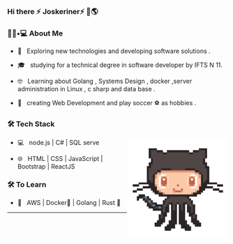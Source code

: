 ### Hi there ⚡ Joskeriner⚡ 👋🌎

<!--
**Joskeiner/joskeiner** is a ✨ _special_ ✨ repository because its `README.md` (this file) appears on your GitHub profile.

Here are some ideas to get you started:

- 🔭 I’m currently working on ...
- 🌱 I’m currently learning ...
- 👯 I’m looking to collaborate on ...
- 🤔 I’m looking for help with ...
- 💬 Ask me about ...
- 📫 How to reach me: ...
- 😄 Pronouns: ...
- ⚡ Fun fact: ...
-->
<h3> 👨🏻•💻 About Me </h3>



- 🤔 &nbsp; Exploring new technologies and developing software solutions .

- 🎓 &nbsp; studying for a technical degree in software developer by IFTS N 11.

- 🤓 &nbsp; Learning about Golang , Systems Design , docker ,server administration in Linux , c sharp and data base .

- 🦾 &nbsp; creating Web Development and play soccer ⚽️ as hobbies .



<h3>🛠 Tech Stack</h3>

<img align='right' src="https://raw.githubusercontent.com/iCharlesZ/FigureBed/master/img/octocat.gif" width="230">

- 💻 &nbsp; node.js | C# | SQL serve 

- 🌐 &nbsp; HTML | CSS | JavaScript | Bootstrap | ReactJS

<!--

- 🛢 &nbsp; MySQL | MongoDB

- 🔧 &nbsp; Git | Markdown | Selenium | Tidyverse

- 🖥 &nbsp; Illustrator| Photoshop | InDesign

-->



<h3>🛠 To Learn</h3>

- 🔧 &nbsp; AWS | Docker🐳 | Golang | Rust 🦀

<hr>



<br/><br/>

